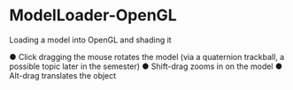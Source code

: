 # ModelLoader-OpenGL
Loading a model into OpenGL and shading it


● Click dragging the mouse rotates the model (via a quaternion trackball, a possible topic
later in the semester)
● Shift-drag zooms in on the model
● Alt-drag translates the object
